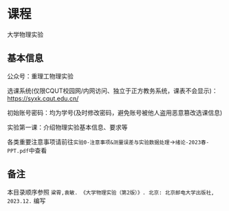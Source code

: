 # 课程

大学物理实验

## 基本信息

公众号：重理工物理实验

选课系统(仅限CQUT校园网/内网访问、独立于正方教务系统，课表不会显示)：https://syxk.cqut.edu.cn/

初始账号密码：均为学号(及时修改密码，避免账号被他人盗用恶意篡改选课信息)

实验第一课：介绍物理实验基本信息、要求等

各类重要注意事项请前往`实验0-注意事项&测量误差与实验数据处理`→`绪论-2023春-PPT.pdf`中查看

## 备注

本目录顺序参照 `粱霄,袁敏. 《大学物理实验（第2版）》. 北京: 北京邮电大学出版社, 2023.12.` 编写